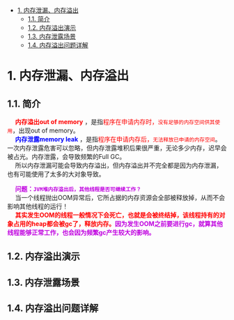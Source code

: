 
<!-- TOC -->

- [1. 内存泄漏、内存溢出](#1-内存泄漏内存溢出)
    - [1.1. 简介](#11-简介)
    - [1.2. 内存溢出演示](#12-内存溢出演示)
    - [1.3. 内存泄露场景](#13-内存泄露场景)
    - [1.4. 内存溢出问题详解](#14-内存溢出问题详解)

<!-- /TOC -->

# 1. 内存泄漏、内存溢出  
<!-- 
JAVA内存泄漏和内存溢出的区别和联系 
https://mp.weixin.qq.com/s/QwY0PAHO_oyELPlxRuHbOQ
Java中七个潜在的内存泄露风险，你知道几个？ 
https://mp.weixin.qq.com/s/rJ-YSpHy9SVnJQ6UHUKZvQ
-->

## 1.1. 简介
&emsp; **<font color = "red">内存溢出out of memory</font>** ，是指<font color = "red">程序在申请内存时，`没有足够的内存空间供其使用`</font>，出现out of memory。  
&emsp; **<font color = "blue">内存泄露memory leak</font>** ，是指<font color = "red">程序在申请内存后，`无法释放已申请的内存空间`</font>。一次内存泄露危害可以忽略，但内存泄露堆积后果很严重，无论多少内存，迟早会被占光。内存泄露，会导致频繁的Full GC。  
&emsp; 所以内存泄漏可能会导致内存溢出，但内存溢出并不完全都是因为内存泄漏，也有可能使用了太多的大对象导致。  

&emsp; **<font color = "clime">问题：`JVM堆内存溢出后，其他线程是否可继续工作？`</font>**  
&emsp; 当一个线程抛出OOM异常后，它所占据的内存资源会全部被释放掉，从而不会影响其他线程的运行！  
&emsp; **<font color = "red">其实发生OOM的线程一般情况下会死亡，也就是会被终结掉，该线程持有的对象占用的heap都会被gc了，释放内存。</font><font color = "clime">因为发生OOM之前要进行gc，就算其他线程能够正常工作，也会因为频繁gc产生较大的影响。</font>**  

## 1.2. 内存溢出演示  
<!--
～～
(内存溢出演示)几种典型的内存溢出案例，都在这儿了！
https://mp.weixin.qq.com/s/4SenzIeX9FqsnXAaV6IgLg
 教你写Bug，常见的 OOM 异常分析 
https://mp.weixin.qq.com/s/gIJvtd8rrZz6ttaoGLddLg

面试官：哪些场景会产生OOM？怎么解决？ 
https://mp.weixin.qq.com/s/j8_6QW_WLqlZDUjbDUbyZw

https://mp.weixin.qq.com/s/XJhtBYGMJps4B5wzNTsSVA
-->

## 1.3. 内存泄露场景  
<!-- 
～～
java内存泄漏与内存溢出
https://www.cnblogs.com/panxuejun/p/5883044.html
-->


## 1.4. 内存溢出问题详解  
<!-- 
https://mp.weixin.qq.com/s/Cz3fXRRT1B8iAd36fNTdPA
-->
